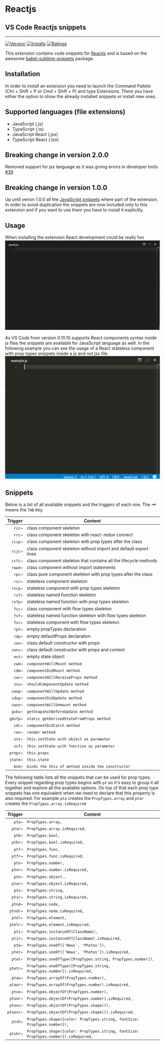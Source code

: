 # Reactjs

## VS Code Reactjs snippets

---

[![Version](https://vsmarketplacebadge.apphb.com/version/xabikos.ReactSnippets.svg)](https://marketplace.visualstudio.com/items?itemName=xabikos.ReactSnippets)
[![Installs](https://vsmarketplacebadge.apphb.com/installs/xabikos.ReactSnippets.svg)](https://marketplace.visualstudio.com/items?itemName=xabikos.ReactSnippets)
[![Ratings](https://vsmarketplacebadge.apphb.com/rating/xabikos.ReactSnippets.svg)](https://marketplace.visualstudio.com/items?itemName=xabikos.ReactSnippets)

This extension contains code snippets for [Reactjs][react] and is based on the awesome [babel-sublime-snippets][babelsublime] package.

## Installation

In order to install an extension you need to launch the Command Pallete (Ctrl + Shift + P or Cmd + Shift + P) and type Extensions.
There you have either the option to show the already installed snippets or install new ones.

## Supported languages (file extensions)

- JavaScript (.js)
- TypeScript (.ts)
- JavaScript React (.jsx)
- TypeScript React (.tsx)

## Breaking change in version 2.0.0

Removed support for jsx language as it was giving errors in developer tools [#39](https://github.com/xabikos/vscode-react/issues/39)

## Breaking change in version 1.0.0

Up until verion 1.0.0 all the [JavaScript snippets][javacript] where part of the extension. In order to avoid duplication
the snippets are now included only to this extension and if you want to use them you have to install it explicitly.

## Usage

When installing the extension React development could be really fun
![create react component](images/component.gif)

As VS Code from version 0.10.10 supports React components syntax inside js files the snippets are available for JavaScript language as well.
In the following example you can see the usage of a React stateless component with prop types snippets inside a js and not jsx file.
![create react stateless component](images/stateless.gif)

## Snippets

Below is a list of all available snippets and the triggers of each one. The **⇥** means the `TAB` key.

|  Trigger | Content                                                          |
| -------: | ---------------------------------------------------------------- |
|   `rcc→` | class component skeleton                                         |
|   `rrc→` | class component skeleton with react-redux connect                |
|  `rccp→` | class component skeleton with prop types after the class         |
|  `rcjc→` | class component skeleton without import and default export lines |
|  `rcfc→` | class component skeleton that contains all the lifecycle methods |
|  `rwwd→` | class component without import statements                        |
|   `rpc→` | class pure component skeleton with prop types after the class    |
|   `rsc→` | stateless component skeleton                                     |
|  `rscp→` | stateless component with prop types skeleton                     |
|   `rsf→` | stateless named function skeleton                                |
|  `rsfp→` | stateless named function with prop types skeleton                |
|   `fcc→` | class component with flow types skeleton                         |
|   `fsf→` | stateless named function skeleton with flow types skeleton       |
|   `fsc→` | stateless component with flow types skeleton                     |
|   `rpt→` | empty propTypes declaration                                      |
|   `rdp→` | empty defaultProps declaration                                   |
|   `con→` | class default constructor with props                             |
|  `conc→` | class default constructor with props and context                 |
|   `est→` | empty state object                                               |
|   `cwm→` | `componentWillMount method`                                      |
|   `cdm→` | `componentDidMount method`                                       |
|   `cwr→` | `componentWillReceiveProps method`                               |
|   `scu→` | `shouldComponentUpdate method`                                   |
|  `cwup→` | `componentWillUpdate method`                                     |
|  `cdup→` | `componentDidUpdate method`                                      |
|  `cwun→` | `componentWillUnmount method`                                    |
|  `gsbu→` | `getSnapshotBeforeUpdate method`                                 |
| `gdsfp→` | `static getDerivedStateFromProps method`                         |
|   `cdc→` | `componentDidCatch method`                                       |
|   `ren→` | `render method`                                                  |
|   `sst→` | `this.setState with object as parameter`                         |
|   `ssf→` | `this.setState with function as parameter`                       |
| `props→` | `this.props`                                                     |
| `state→` | `this.state`                                                     |
|   `bnd→` | `binds the this of method inside the constructor`                |

The following table lists all the snippets that can be used for prop types.
Every snippet regarding prop types begins with `pt` so it's easy to group it all together and explore all the available options.
On top of that each prop type snippets has one equivalent when we need to declare that this property is also required.
For example `pta` creates the `PropTypes.array` and `ptar` creates the `PropTypes.array.isRequired`

|   Trigger | Content                                                                              |
| --------: | ------------------------------------------------------------------------------------ |
|    `pta→` | `PropTypes.array,`                                                                   |
|   `ptar→` | `PropTypes.array.isRequired,`                                                        |
|    `ptb→` | `PropTypes.bool,`                                                                    |
|   `ptbr→` | `PropTypes.bool.isRequired,`                                                         |
|    `ptf→` | `PropTypes.func,`                                                                    |
|   `ptfr→` | `PropTypes.func.isRequired,`                                                         |
|    `ptn→` | `PropTypes.number,`                                                                  |
|   `ptnr→` | `PropTypes.number.isRequired,`                                                       |
|    `pto→` | `PropTypes.object.,`                                                                 |
|   `ptor→` | `PropTypes.object.isRequired,`                                                       |
|    `pts→` | `PropTypes.string,`                                                                  |
|   `ptsr→` | `PropTypes.string.isRequired,`                                                       |
|   `ptnd→` | `PropTypes.node,`                                                                    |
|  `ptndr→` | `PropTypes.node.isRequired,`                                                         |
|   `ptel→` | `PropTypes.element,`                                                                 |
|  `ptelr→` | `PropTypes.element.isRequired,`                                                      |
|    `pti→` | `PropTypes.instanceOf(ClassName),`                                                   |
|   `ptir→` | `PropTypes.instanceOf(ClassName).isRequired,`                                        |
|    `pte→` | `PropTypes.oneOf(['News', 'Photos']),`                                               |
|   `pter→` | `PropTypes.oneOf(['News', 'Photos']).isRequired,`                                    |
|   `ptet→` | `PropTypes.oneOfType([PropTypes.string, PropTypes.number]),`                         |
|  `ptetr→` | `PropTypes.oneOfType([PropTypes.string, PropTypes.number]).isRequired,`              |
|   `ptao→` | `PropTypes.arrayOf(PropTypes.number),`                                               |
|  `ptaor→` | `PropTypes.arrayOf(PropTypes.number).isRequired,`                                    |
|   `ptoo→` | `PropTypes.objectOf(PropTypes.number),`                                              |
|  `ptoor→` | `PropTypes.objectOf(PropTypes.number).isRequired,`                                   |
|  `ptoos→` | `PropTypes.objectOf(PropTypes.shape()),`                                             |
| `ptoosr→` | `PropTypes.objectOf(PropTypes.shape()).isRequired,`                                  |
|   `ptsh→` | `PropTypes.shape({color: PropTypes.string, fontSize: PropTypes.number}),`            |
|  `ptshr→` | `PropTypes.shape({color: PropTypes.string, fontSize: PropTypes.number}).isRequired,` |

[react]: https://facebook.github.io/react/
[babelsublime]: https://github.com/babel/babel-sublime-snippets
[javacript]: https://github.com/xabikos/vscode-javascript
